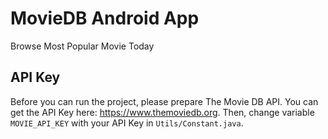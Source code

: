 # MovieDB Android App
Browse Most Popular Movie Today

## API Key
Before you can run the project, please prepare The Movie DB API. You can get the API Key here: https://www.themoviedb.org. Then, change variable `MOVIE_API_KEY` with your API Key in `Utils/Constant.java`.
